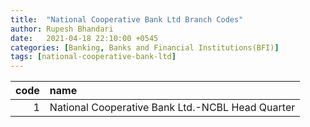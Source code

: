 ```yaml
---
title:  "National Cooperative Bank Ltd Branch Codes"
author: Rupesh Bhandari
date:   2021-04-18 22:10:00 +0545
categories: [Banking, Banks and Financial Institutions(BFI)]
tags: [national-cooperative-bank-ltd]
---
```


|   code | name                                             |
|-------:|:-------------------------------------------------|
|      1 | National Cooperative Bank Ltd.-NCBL Head Quarter |